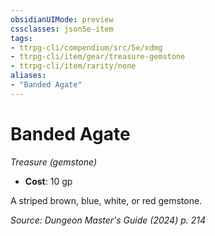 ```yaml
---
obsidianUIMode: preview
cssclasses: json5e-item
tags:
- ttrpg-cli/compendium/src/5e/xdmg
- ttrpg-cli/item/gear/treasure-gemstone
- ttrpg-cli/item/rarity/none
aliases: 
- "Banded Agate"
---
```

# Banded Agate
*Treasure (gemstone)*  


- **Cost**: 10 gp

A striped brown, blue, white, or red gemstone.

*Source: Dungeon Master's Guide (2024) p. 214*